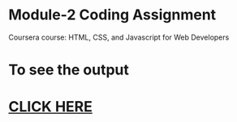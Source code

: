# Module-2 Coding Assignment

Coursera course: HTML, CSS, and Javascript for Web Developers

# To see the output 
# [CLICK HERE](https://d3v07.github.io/module-2_solution/index.html)
#
